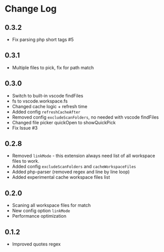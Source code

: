 # Change Log

## 0.3.2

- Fix parsing php short tags #5

## 0.3.1

- Multiple files to pick, fix for path match

## 0.3.0

- Switch to built-in vscode findFiles
- fs to vscode.workspace.fs
- Changed cache logic + refresh time
- Added config `refreshCacheAfter`
- Removed config `excludeScanFolders`, no needed with vscode findFiles
- Changed file picker quickOpen to showQuickPick
- Fix Issue #3

## 0.2.8

- Removed `linkMode` - this extension always need list of all workspace files to work.
- Added config `excludeScanFolders` and `cacheWorkspaceFiles`
- Added php-parser (removed regex and line by line loop)
- Added experimental cache workspace files list

## 0.2.0

- Scaning all workspace files for match
- New config option `linkMode`
- Performance optimization

## 0.1.2

- Improved quotes regex